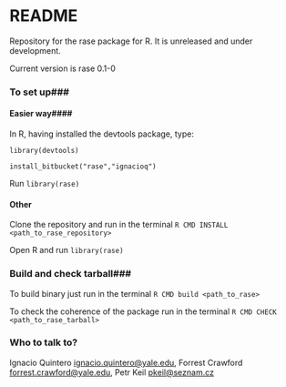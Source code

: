 # README #

Repository for the rase package for R. It is unreleased and under development. 

Current version is rase 0.1-0

### To set up###

#### Easier way####

In R, having installed the devtools package, type:

`library(devtools)`

`install_bitbucket("rase","ignacioq")`

Run `library(rase)`

#### Other ####
Clone the repository and run in the terminal `R CMD INSTALL <path_to_rase_repository>`

Open R and run `library(rase)`

### Build and check tarball###

To build binary just run in the terminal `R CMD build <path_to_rase>`

To check the coherence of the package run in the terminal `R CMD CHECK <path_to_rase_tarball>`

### Who to talk to? ###

Ignacio Quintero <ignacio.quintero@yale.edu>,
Forrest Crawford <forrest.crawford@yale.edu>,
Petr Keil <pkeil@seznam.cz>

